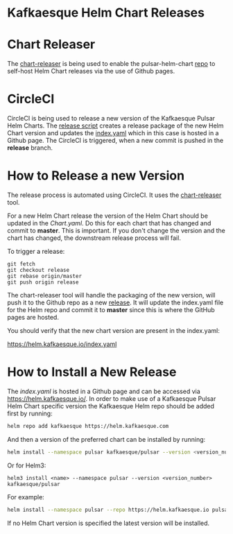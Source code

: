 Kafkaesque Helm Chart Releases
====================================================

# Chart Releaser

 The [chart-releaser](https://github.com/helm/chart-releaser) is being used to enable the pulsar-helm-chart [repo](https://github.com/kafkaesque-io/pulsar-helm-chart) to self-host Helm Chart releases via the use of Github pages.

# CircleCI

CircleCI is being used to release a new version of the Kafkaesque Pulsar Helm Charts. The [release script](https://github.com/kafkaesque-io/pulsar-helm-chart/blob/master/.circleci/release.sh) creates a release package of the new Helm Chart version and updates the [index.yaml](https://github.com/kafkaesque-io/pulsar-helm-chart/blob/gh-pages/index.yaml) which in this case is hosted in a Github page. The CircleCI is triggered, when a new commit is pushed in the **release** branch.

# How to Release a new Version

The release process is automated using CircleCI. It uses the [chart-releaser](https://github.com/helm/chart-releaser) tool.

For a new Helm Chart release the version of the Helm Chart should be updated in the *Chart.yaml*. Do this for each chart that has changed and commit to **master**. This is important. If you don't change the version and the chart has changed, the downstream release process will fail.

To trigger a release:
```
git fetch
git checkout release
git rebase origin/master
git push origin release
```

The chart-releaser tool will handle the packaging of the new version, will push it to the Github repo as a new [release](https://github.com/kafkaesque-io/pulsar-helm-chart/releases). It will update the index.yaml file for the Helm repo and commit it to **master** since this is where the GitHub pages are hosted. 

You should verify that the new chart version are present in the index.yaml:

https://helm.kafkaesque.io/index.yaml


# How to Install a New Release

The *index.yaml* is hosted in a Github page and can be accessed via https://helm.kafkaesque.io/. In order to make use of a Kafkaesque Pulsar Helm Chart specific version the Kafkaesque Helm repo should be added first by running:

```bash
helm repo add kafkaesque https://helm.kafkaesque.com
```

And then a version of the preferred chart can be installed by running:

```bash
helm install --namespace pulsar kafkaesque/pulsar --version <version_number>
```
Or for Helm3:

```
helm3 install <name> --namespace pulsar --version <version_number> kafkaesque/pulsar
```

For example:


```bash
helm install --namespace pulsar --repo https://helm.kafkaesque.io pulsar --version v1.0.3
```

If no Helm Chart version is specified the latest version will be installed.
